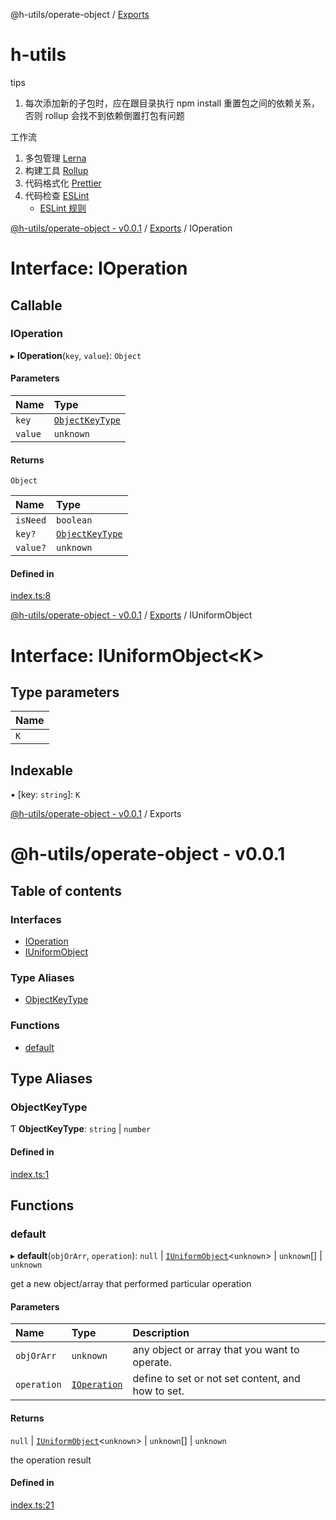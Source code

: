 
<a name="readmemd"></a>

@h-utils/operate-object / [Exports](#modulesmd)

# h-utils

tips

1. 每次添加新的子包时，应在跟目录执行 npm install 重置包之间的依赖关系，否则 rollup 会找不到依赖倒置打包有问题

工作流

1. 多包管理 [Lerna](https://lerna.js.org/)
2. 构建工具 [Rollup](https://www.rollupjs.com/)
3. 代码格式化 [Prettier](https://prettier.io/)
4. 代码检查 [ESLint](https://eslint.org/)
   - [ESLint 规则](https://zh-hans.eslint.org/docs/latest/rules/)


<a name="interfacesioperationmd"></a>

[@h-utils/operate-object - v0.0.1](#readmemd) / [Exports](#modulesmd) / IOperation

# Interface: IOperation

## Callable

### IOperation

▸ **IOperation**(`key`, `value`): `Object`

#### Parameters

| Name | Type |
| :------ | :------ |
| `key` | [`ObjectKeyType`](#objectkeytype) |
| `value` | `unknown` |

#### Returns

`Object`

| Name | Type |
| :------ | :------ |
| `isNeed` | `boolean` |
| `key?` | [`ObjectKeyType`](#objectkeytype) |
| `value?` | `unknown` |

#### Defined in

[index.ts:8](https://github.com/george-hong/utils/blob/fae12a8/packages/utils-operate-object/src/index.ts#L8)


<a name="interfacesiuniformobjectmd"></a>

[@h-utils/operate-object - v0.0.1](#readmemd) / [Exports](#modulesmd) / IUniformObject

# Interface: IUniformObject<K\>

## Type parameters

| Name |
| :------ |
| `K` |

## Indexable

▪ [key: `string`]: `K`


<a name="modulesmd"></a>

[@h-utils/operate-object - v0.0.1](#readmemd) / Exports

# @h-utils/operate-object - v0.0.1

## Table of contents

### Interfaces

- [IOperation](#interfacesioperationmd)
- [IUniformObject](#interfacesiuniformobjectmd)

### Type Aliases

- [ObjectKeyType](#objectkeytype)

### Functions

- [default](#default)

## Type Aliases

### ObjectKeyType

Ƭ **ObjectKeyType**: `string` \| `number`

#### Defined in

[index.ts:1](https://github.com/george-hong/utils/blob/fae12a8/packages/utils-operate-object/src/index.ts#L1)

## Functions

### default

▸ **default**(`objOrArr`, `operation`): ``null`` \| [`IUniformObject`](#interfacesiuniformobjectmd)<`unknown`\> \| `unknown`[] \| `unknown`

get a new object/array that performed particular operation

#### Parameters

| Name | Type | Description |
| :------ | :------ | :------ |
| `objOrArr` | `unknown` | any object or array that you want to operate. |
| `operation` | [`IOperation`](#interfacesioperationmd) | define to set or not set content, and how to set. |

#### Returns

``null`` \| [`IUniformObject`](#interfacesiuniformobjectmd)<`unknown`\> \| `unknown`[] \| `unknown`

the operation result

#### Defined in

[index.ts:21](https://github.com/george-hong/utils/blob/fae12a8/packages/utils-operate-object/src/index.ts#L21)
